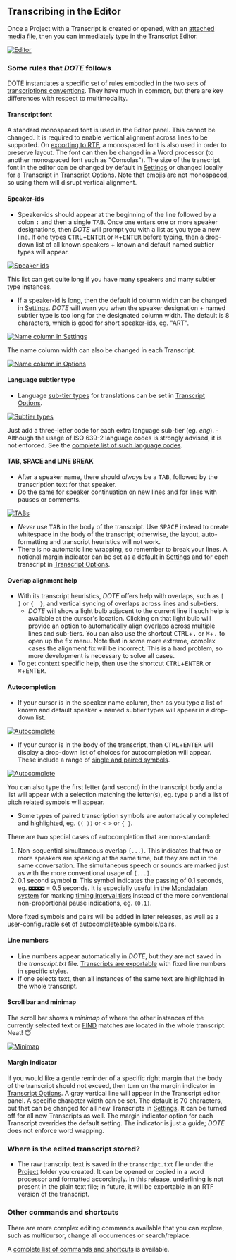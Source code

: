 ## Transcribing in the Editor

Once a Project with a Transcript is created or opened, with an [attached media file](media.md), then you can immediately type in the Transcript Editor.

[![Editor](images/transcript/editor.png)](images/transcript/editor.png)

### Some rules that _DOTE_ follows

DOTE instantiates a specific set of rules embodied in the two sets of [transcriptions conventions](conventions.md).
They have much in common, but there are key differences with respect to multimodality.

#### Transcript font <a id='font'></a>

A standard monospaced font is used in the Editor panel.
This cannot be changed.
It is required to enable vertical alignment across lines to be supported.
On [exporting to RTF](export.md), a monospaced font is also used in order to preserve layout.
The font can then be changed in a Word processor (to another monospaced font such as "Consolas").
The size of the transcript font in the editor can be changed by default in [Settings](settings.md) or changed locally for a Transcript in [Transcript Options](settings.md#options).
Note that emojis are not monospaced, so using them will disrupt vertical alignment.

#### Speaker-ids <a id='id'></a>

- Speaker-ids should appear at the beginning of the line followed by a colon <kbd>:</kbd> and then a single <kbd>TAB</kbd>.
Once one enters one or more speaker designations, then _DOTE_ will prompt you with a list as you type a new line.
If one types <kbd>CTRL</kbd>+<kbd>ENTER</kbd> or <kbd>⌘</kbd>+<kbd>ENTER</kbd> before typing, then a drop-down list of all known speakers + known and default named subtier types will appear.

[![Speaker ids](images/transcript/id.png)](images/transcript/id.png)

This list can get quite long if you have many speakers and many subtier type instances.
- If a speaker-id is long, then the default id column width can be changed in [Settings](settings.md).
_DOTE_ will warn you when the speaker designation + named subtier type is too long for the designated column width.
The default is 8 characters, which is good for short speaker-ids, eg. "ART".

[![Name column in Settings](images/transcript/id-settings.png)](images/transcript/id-settings.png)

The name column width can also be changed in each Transcript.

[![Name column in Options](images/transcript/id-options.png)](images/transcript/id-options.png)

#### Language subtier type

- Language [sub-tier types](tiers.md) for translations can be set in [Transcript Options](settings.md#options).

[![Subtier types](images/transcript/types.png)](images/transcript/types.png)

Just add a three-letter code for each extra language sub-tier (eg. _eng_).
    - Although the usage of ISO 639-2 language codes is strongly advised, it is not enforced.
    See the [complete list of such language codes](https://www.loc.gov/standards/iso639-2/php/code_list.php).

#### TAB, SPACE and LINE BREAK

- After a speaker name, there should _always_ be a <kbd>TAB</kbd>, followed by the transcription text for that speaker.
- Do the same for speaker continuation on new lines and for lines with pauses or comments.

[![TABs](images/transcript/tabs.png)](images/transcript/tabs.png)

- _Never_ use <kbd>TAB</kbd> in the body of the transcript.
Use <kbd>SPACE</kbd> instead to create whitespace in the body of the transcript; otherwise, the layout, auto-formatting and transcript heuristics will not work.
- There is no automatic line wrapping, so remember to break your lines.
A notional margin indicator can be set as a default in [Settings](settings.md) and for each transcript in [Transcript Options](settings.md#options).

#### Overlap alignment help <a id='align'></a>

- With its transcript heuristics, _DOTE_ offers help with overlaps, such as `[  ]` or `{  }`, and vertical syncing of overlaps across lines and sub-tiers.
    - _DOTE_ will show a light bulb adjacent to the current line if such help is available at the cursor's location.
    Clicking on that light bulb will provide an option to automatically align overlaps across multiple lines and sub-tiers.
    You can also use the shortcut <kbd>CTRL</kbd>+<kbd>.</kbd> or <kbd>⌘</kbd>+<kbd>.</kbd> to open up the fix menu.
    Note that in some more extreme, complex cases the alignment fix will be incorrect.
    This is a hard problem, so more development is necessary to solve all cases.
- To get context specific help, then use the shortcut <kbd>CTRL</kbd>+<kbd>ENTER</kbd> or <kbd>⌘</kbd>+<kbd>ENTER</kbd>.

#### Autocompletion <a id='autocomplete'></a>

- If your cursor is in the speaker name column, then as you type a list of known and default speaker + named subtier types will appear in a drop-down list.

[![Autocomplete](images/transcript/autocomplete1.png)](images/transcript/autocomplete1.png)

- If your cursor is in the body of the transcript, then <kbd>CTRL</kbd>+<kbd>ENTER</kbd> will display a drop-down list of choices for autocompletion will appear.
These include a range of [single and paired symbols](jefferson.md).

[![Autocomplete](images/transcript/autocomplete2.png)](images/transcript/autocomplete2.png)

You can also type the first letter (and second) in the transcript body and a list will appear with a selection matching the letter(s), eg. type <kbd>p</kbd> and a list of pitch related symbols will appear.
- Some types of paired transcription symbols are automatically completed and highlighted, eg. `(( ))` or `< >` or `{ }`.

There are two special cases of autocompletion that are non-standard:

1. Non-sequential simultaneous overlap `{...}`.
This indicates that two or more speakers are speaking at the same time, but they are not in the same conversation.
The simultaneous speech or sounds are marked just as with the more conventional usage of `[...]`.
1. 0.1 second symbol `◘`.
This symbol indicates the passing of 0.1 seconds, eg. `◘◘◘◘◘` = 0.5 seconds.
It is especially useful in the [Mondadaian system](mondada.md) for marking [timing interval tiers](mondada.md) instead of the more conventional non-proportional pause indications, eg. `(0.1)`.

More fixed symbols and pairs will be added in later releases, as well as a user-configurable set of autocompleteable symbols/pairs.

#### Line numbers

- Line numbers appear automatically in _DOTE_, but they are not saved in the _transcript.txt_ file.
[Transcripts are exportable](export.md) with fixed line numbers in specific styles.
- If one selects text, then all instances of the same text are highlighted in the whole transcript.

#### Scroll bar and minimap

The scroll bar shows a _minimap_ of where the other instances of the currently selected text or [FIND](find.md) matches are located in the whole transcript. Neat! 😇

[![Minimap](images/transcript/minimap.png)](images/transcript/minimap.png)

#### Margin indicator <a id='margin'></a>

If you would like a gentle reminder of a specific right margin that the body of the transcript should not exceed, then turn on the margin indicator in [Transcript Options](settings.md#options).
A gray vertical line will appear in the Transcript editor panel.
A specific character width can be set.
The default is 70 characters, but that can be changed for all new Transcripts in [Settings](settings.md).
It can be turned off for all new Transcripts as well.
The margin indicator option for each Transcript overrides the default setting.
The indicator is just a guide; _DOTE_ does not enforce word wrapping.

### Where is the edited transcript stored?

- The raw transcript text is saved in the `transcript.txt` file under the [Project](projects.md) folder you created.
It can be opened or copied in a word processor and formatted accordingly. In this release, underlining is not present in the plain text file; in future, it will be exportable in an RTF version of the transcript.

### Other commands and shortcuts

There are more complex editing commands available that you can explore, such as multicursor, change all occurrences or search/replace.

A [complete list of commands and shortcuts](commands.md) is available.
